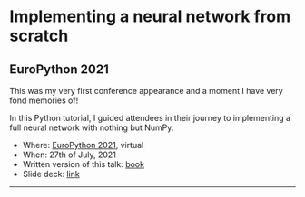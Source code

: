 # Implementing a neural network from scratch

## EuroPython 2021

This was my very first conference appearance and a moment I have very fond memories of!

In this Python tutorial, I guided attendees in their journey to implementing a full neural network with nothing but NumPy.

 - Where: [EuroPython 2021](https://ep2021.europython.eu/talks/4hDJyV5-implementing-a-neural-network-from-scratch/), virtual
 - When: 27th of July, 2021
 - Written version of this talk: [book](https://gum.co/nnfwp)
 - Slide deck: [link](https://github.com/mathspp/talks/blob/main/20210727_europython_nnfwp/slide_deck.pdf)

---
